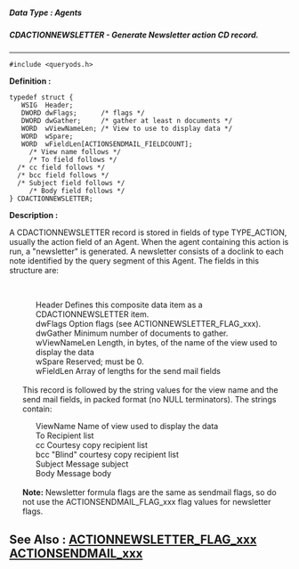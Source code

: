##### Data Type : Agents
##### CDACTIONNEWSLETTER - Generate Newsletter action CD record.
---
```
#include <queryods.h>
```

**Definition :**
```
typedef struct {
   WSIG  Header;
   DWORD dwFlags;      /* flags */
   DWORD dwGather;     /* gather at least n documents */
   WORD  wViewNameLen; /* View to use to display data */
   WORD  wSpare;
   WORD  wFieldLen[ACTIONSENDMAIL_FIELDCOUNT];
	 /* View name follows */
	 /* To field follows */
  /* cc field follows */
  /* bcc field follows */
  /* Subject field follows */
	 /* Body field follows */
} CDACTIONNEWSLETTER;
```

**Description :**

A CDACTIONNEWSLETTER record is stored in fields of type TYPE_ACTION, usually the action field of an Agent.  When the agent containing this action is run, a &quot;newsletter&quot; is generated.  A newsletter consists of a doclink to each note identified by the query segment of this Agent.  The fields in this structure are:
<ul><br>

<ul>Header		Defines this composite data item as a CDACTIONNEWSLETTER item.<br>
dwFlags	Option flags (see ACTIONNEWSLETTER_FLAG_xxx).<br>
dwGather	Minimum number of documents to gather.<br>
wViewNameLen  Length, in bytes, of the name of the view used to display the data<br>
wSpare		Reserved;  must be 0.<br>
wFieldLen	Array of lengths for the send mail fields</ul>
<br>
This record is followed by the string values for the view name and the send mail fields, in packed format (no NULL terminators).  The strings contain:<br>

<ul>ViewName	Name of view used to display the data<br>
To		Recipient list<br>
cc		Courtesy copy recipient list<br>
bcc		&quot;Blind&quot; courtesy copy recipient list<br>
Subject		Message subject<br>
Body		Message body</ul>
<br>
<b>Note:</b>  Newsletter formula flags are the same as sendmail flags, so do not use the ACTIONSENDMAIL_FLAG_xxx flag values for newsletter flags.</ul>



**See Also :**
[ACTIONNEWSLETTER_FLAG_xxx](/domino-c-api-docs/reference/Symb/ACTIONNEWSLETTER_FLAG_xxx)
[ACTIONSENDMAIL_xxx](/domino-c-api-docs/reference/Symb/ACTIONSENDMAIL_xxx)
---
